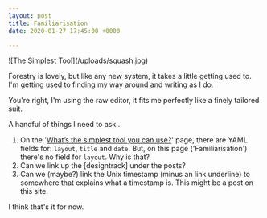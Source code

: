 ```yaml
---
layout: post
title: Familiarisation
date: 2020-01-27 17:45:00 +0000

---
```

!\[The Simplest Tool\](/uploads/squash.jpg)

Forestry is lovely, but like any new system, it takes a little getting used to. I'm getting used to finding my way around and writing as I do.

You're right, I'm using the raw editor, it fits me perfectly like a finely tailored suit.

A handful of things I need to ask…

1. On the '[What’s the simplest tool you can use?](/2020/01/24/whats-the-simplest-tool-you-can-use.html)' page, there are YAML fields for: `layout`, `title` and `date`. But, on this page ('Familiarisation') there's no field for `layout`. Why is that?
2. Can we link up the \[designtrack\] under the posts?
3. Can we (maybe?) link the Unix timestamp (minus an link underline) to somewhere that explains what a timestamp is. This might be a post on this site.

I think that's it for now.